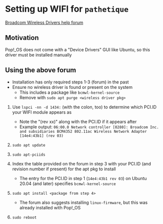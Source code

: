 # Setting up WIFI for `pathetique`

[Broadcom Wireless Drivers help forum](https://askubuntu.com/a/60395)

## Motivation

Pop!\_OS does not come with a "Device Drivers" GUI like Ubuntu, so this driver must be installed manually

## Using the above forum

* Installation has only required steps 1-3 (forum) in the past
* Ensure no wireless driver is found or present on the system
  * This includes a package like `bcmwl-kernel-source`
  * Remove with `sudo apt purge <wireless driver pkg>`

1. Use `lspci -nn -d 1434:` (with the colon, too) to determine which PCI.ID your WIFI module appears as
   * Note the "(rev xx)" along with the PCI.ID if it appears after
   * Example output: `06:00.0 Network controller [0280]: Broadcom Inc. and subsidiaries BCM4352 802.11ac Wireless Network Adapter [14e4:43b1] (rev 03)`

2. `sudo apt update`
3. `sudo apt-pciids`

4. Index the table provided on the forum in step 3 with your PCI.ID (and revision number if present) for the apt pkg to install
   * The entry for the PCI.ID in step 1 (`14e4:43b1 rev 03`) on Ubuntu 20.04 (and later) specifies `bcmwl-kernel-source`

5. `sudo apt install <package from step 4>`
   * The forum also suggests installing `linux-firmware`, but this was already installed with Pop!\_OS
6. `sudo reboot`
 
